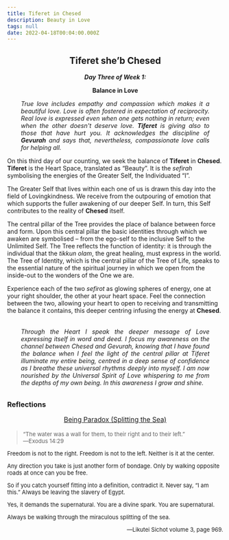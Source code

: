 ```yaml
---
title: Tiferet in Chesed
description: Beauty in Love
tags: null
date: 2022-04-18T00:04:00.000Z
---
```


<div style="font-weight: bold; text-align:center">
<h2>Tiferet she’b Chesed</h2>
<i>Day Three of Week 1:</i>
<p>Balance in Love</p>

</div>
<div style="text-align: justify; margin-left: 2rem; margin-right: 2rem; font-style: italic">
<p>
True love includes empathy and compassion which makes it a beautiful love. Love is often fostered in expectation of reciprocity. Real love is expressed even when one gets nothing in return; even when the other doesn't deserve love. <b>Tiferet</b> is giving also to those that have hurt you. It acknowledges the discipline of <b>Gevurah</b> and says that, nevertheless, compassionate love calls for helping all.
</p>
</div>

On this third day of our counting, we seek the balance of **Tiferet** in **Chesed**. **Tiferet** is the Heart Space, translated as “Beauty”. It is the _sefirah_ symbolising the energies of the Greater Self, the Individuated “I”.

The Greater Self that lives within each one of us is drawn this day into the field of Lovingkindness. We receive from the outpouring of emotion that which supports the fuller awakening of our deeper Self. In turn, this Self contributes to the reality of **Chesed** itself.

The central pillar of the Tree provides the place of balance between force and form. Upon this central pillar the basic identities through which we awaken are symbolised – from the ego-self to the inclusive Self to the Unlimited Self. The Tree reflects the function of identity: it is through the individual that the _tikkun olam_, the great healing, must express in the world. The Tree of Identity, which is the central pillar of the Tree of Life, speaks to the essential nature of the spiritual journey in which we open from the inside-out to the wonders of the One we are.

Experience each of the two _sefirot_ as glowing spheres of energy, one at your right shoulder, the other at your heart space. Feel the connection between the two, allowing your heart to open to receiving and transmitting the balance it contains, this deeper centring infusing the energy at **Chesed**.

<div style="font-style: italic; margin: 2rem; text-align: justify">
Through the Heart I speak the deeper message of Love expressing itself in word and deed. I focus my awareness on the channel between Chesed and Gevurah, knowing that I have found the balance when I feel the light of the central pillar at  Tiferet illuminate my entire being, centred in a deep sense of confidence as I breathe these universal rhythms deeply into myself. I am now nourished by the Universal Spirit of Love whispering to me from the depths of my own being. In this awareness I grow and shine.
</div>

<h3>Reflections</h3>

<p style="font-style: bold; text-align: center; font-size: 110%; text-decoration: underline">Being Paradox (Splitting the Sea)
<p>

<div style="font-size: small">
<blockquote>
“The water was a wall for them, to their right and to their left.”<br />—Exodus 14:29
</blockquote>

Freedom is not to the right. Freedom is not to the left. Neither is it at the center.

Any direction you take is just another form of bondage. Only by walking opposite roads at once can you be free.

So if you catch yourself fitting into a definition, contradict it. Never say, “I am this.” Always be leaving the slavery of Egypt.

Yes, it demands the supernatural. You are a divine spark. You are supernatural.

Always be walking through the miraculous splitting of the sea.

<p style="text-align: right">&mdash;Likutei Sichot volume 3, page 969.</p>

</div>
